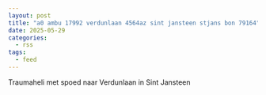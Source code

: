 ```yaml
---
layout: post
title: "a0 ambu 17992 verdunlaan 4564az sint jansteen stjans bon 79164"
date: 2025-05-29
categories: 
  - rss
tags: 
  - feed
---
```


Traumaheli met spoed naar Verdunlaan in Sint Jansteen
